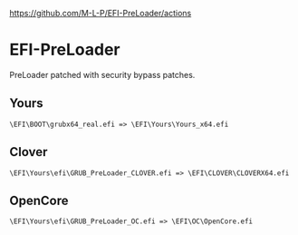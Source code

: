 https://github.com/M-L-P/EFI-PreLoader/actions
# EFI-PreLoader
PreLoader patched with security bypass patches.
## Yours
`\EFI\BOOT\grubx64_real.efi => \EFI\Yours\Yours_x64.efi`
## Clover
`\EFI\Yours\efi\GRUB_PreLoader_CLOVER.efi => \EFI\CLOVER\CLOVERX64.efi`
## OpenCore
`\EFI\Yours\efi\GRUB_PreLoader_OC.efi => \EFI\OC\OpenCore.efi`
